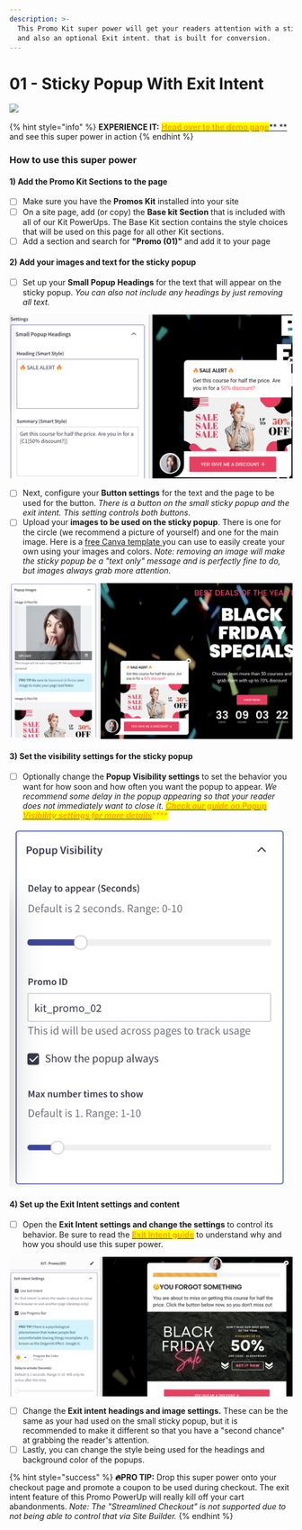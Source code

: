 ```yaml
---
description: >-
  This Promo Kit super power will get your readers attention with a sticky popup
  and also an optional Exit intent. that is built for conversion.
---
```


# 01 - Sticky Popup With Exit Intent

![](https://import.cdn.thinkific.com/551340/courses/1542903/1-211107-075051.jpg)

{% hint style="info" %}
**EXPERIENCE IT:** [<mark style="color:orange;">**Head over to the demo page**</mark>** ** ](https://powerupkit.thinkific.com/pages/promo-01-demo)and see this super power in action
{% endhint %}

### How to use this super power

#### 1) Add the Promo Kit Sections to the page

* [ ] Make sure you have the **Promos Kit** installed into your site
* [ ] On a site page, add (or copy) the **Base kit Section** that is included with all of our Kit PowerUps. The Base Kit section contains the style choices that will be used on this page for all other Kit sections.&#x20;
* [ ] Add a section and search for **"Promo (01)"** and add it to your page

#### 2) Add your images and text for the sticky popup

* [ ] Set up your **Small Popup Headings** for the text that will appear on the sticky popup. _You can also not include any headings by just removing all text._&#x20;

![](<../../.gitbook/assets/Screen Shot 2021-10-23 at 10.54.10 AM.png>)

* [ ] Next, configure your **Button settings** for the text and the page to be used for the button. _There is a button on the small sticky popup and the exit intent. This setting controls both buttons._
* [ ] Upload your **images to be used on the sticky popup**. There is one for the circle (we recommend a picture of yourself) and one for the main image. Here is a [free Canva template ](https://www.canva.com/design/DAEtpUtqcI4/shhzQ58qGL4ieUudxTc6xA/view?utm\_content=DAEtpUtqcI4\&utm\_campaign=designshare\&utm\_medium=link\&utm\_source=sharebutton\&mode=preview)you can use to easily create your own using your images and colors. _Note: removing an image will make the sticky popup be a "text only" message and is perfectly fine to do, but images always grab more attention._

![](<../../.gitbook/assets/Screen Shot 2021-10-23 at 10.56.38 AM.png>)

#### 3) Set the visibility settings for the sticky popup

* [ ] Optionally change the **Popup Visibility settings** to set the behavior you want for how soon and how often you want the popup to appear. _We recommend some delay in the popup appearing so that your reader does not immediately want to close it._ [_<mark style="color:orange;">**Check our guide on Popup Visibility settings for more details**</mark>_](../../kit-usage-guides/popups-timers-and-exit-intents/popup-visibility-settings.md)_<mark style="color:orange;">****</mark>_

![](<../../.gitbook/assets/Screen Shot 2021-10-23 at 10.59.25 AM.png>)

#### 4) Set up the Exit Intent settings and content

* [ ] Open the **Exit Intent settings and change the settings** to control its behavior. Be sure to read the [<mark style="color:orange;">**Exit Intent guide**</mark>](../../kit-usage-guides/popups-timers-and-exit-intents/exit-intents.md) to understand why and how you should use this super power.

![](<../../.gitbook/assets/Screen Shot 2021-10-23 at 11.08.06 AM.png>)

* [ ] Change the **Exit intent headings and image settings.** These can be the same as your had used on the small sticky popup, but it is recommended to make it different so that you have a "second chance" at grabbing the reader's attention.
* [ ] Lastly, you can change the style being used for the headings and background color of the popups.

{% hint style="success" %}
**🔥PRO TIP:** Drop this super power onto your checkout page and promote a coupon to be used during checkout. The exit intent feature of this Promo PowerUp will really kill off your cart abandonments. _Note: The "Streamlined Checkout" is not supported due to not being able to control that via Site Builder._
{% endhint %}
